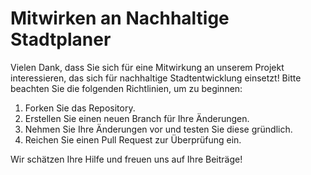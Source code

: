 # Mitwirken an Nachhaltige Stadtplaner

Vielen Dank, dass Sie sich für eine Mitwirkung an unserem Projekt interessieren, das sich für nachhaltige Stadtentwicklung einsetzt! Bitte beachten Sie die folgenden Richtlinien, um zu beginnen:

1. Forken Sie das Repository.
2. Erstellen Sie einen neuen Branch für Ihre Änderungen.
3. Nehmen Sie Ihre Änderungen vor und testen Sie diese gründlich.
4. Reichen Sie einen Pull Request zur Überprüfung ein.

Wir schätzen Ihre Hilfe und freuen uns auf Ihre Beiträge!